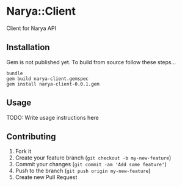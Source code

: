 # Narya::Client

Client for Narya API

## Installation

Gem is not published yet.  To build from source follow these steps...

```
bundle
gem build narya-client.gemspec
gem install narya-client-0.0.1.gem
```

## Usage

TODO: Write usage instructions here

## Contributing

1. Fork it
2. Create your feature branch (`git checkout -b my-new-feature`)
3. Commit your changes (`git commit -am 'Add some feature'`)
4. Push to the branch (`git push origin my-new-feature`)
5. Create new Pull Request
